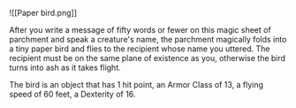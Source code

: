![[Paper bird.png]]


After you write a message of fifty words or fewer on this magic sheet of parchment and speak a creature's name, the parchment magically folds into a tiny paper bird and flies to the recipient whose name you uttered. The recipient must be on the same plane of existence as you, otherwise the bird turns into ash as it takes flight. 

The bird is an object that has 1 hit point, an Armor Class of 13, a flying speed of 60 feet, a Dexterity of 16.